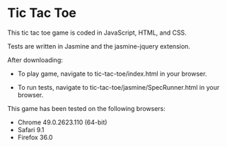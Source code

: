 # Tic Tac Toe

This tic tac toe game is coded in JavaScript, HTML, and CSS.

Tests are written in Jasmine and the jasmine-jquery extension.

After downloading:

- To play game, navigate to tic-tac-toe/index.html in your browser.

- To run tests, navigate to tic-tac-toe/jasmine/SpecRunner.html in your browser.

This game has been tested on the following browsers:

- Chrome 49.0.2623.110 (64-bit)
- Safari 9.1
- Firefox 36.0
